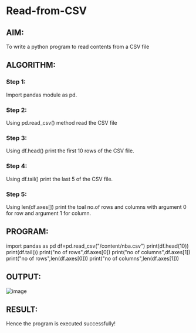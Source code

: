# Read-from-CSV

## AIM:
To write a python program to read contents from a CSV file
## ALGORITHM:
### Step 1:
Import pandas module as pd.
### Step 2:
Using pd.read_csv() method read the CSV file
### Step 3:
Using df.head() print the first 10 rows of the CSV file.
### Step 4:
Using df.tail() print the last 5 of the CSV file.
### Step 5:
Using len(df.axes[]) print the toal no.of rows and columns with argument 0 for row and argument 1 for column.

## PROGRAM:
import pandas as pd
df=pd.read_csv("/content/nba.csv")
print(df.head(10))
print(df.tail())
print("no of rows",df.axes[0])
print("no of columns",df.axes[1])
print("no of rows",len(df.axes[0]))
print("no of columns",len(df.axes[1]))


## OUTPUT:
![image](https://github.com/Sanjay-sg/Read-from-CSV/assets/119559022/2da36aeb-7625-4c54-80d2-0701c8bb4178)

## RESULT:
Hence the program is executed successfully!
